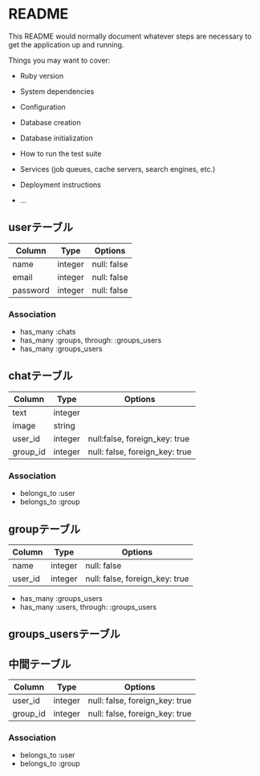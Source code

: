 # README

This README would normally document whatever steps are necessary to get the
application up and running.

Things you may want to cover:

* Ruby version

* System dependencies

* Configuration

* Database creation

* Database initialization

* How to run the test suite

* Services (job queues, cache servers, search engines, etc.)

* Deployment instructions

* ...

## userテーブル
  |Column|Type|Options|
  |------|----|-------|
  |name|integer|null: false|
  |email|integer|null: false|
  |password|integer|null: false|

### Association
 - has_many :chats
 - has_many :groups, through: :groups_users
 - has_many :groups_users

 ## chatテーブル
 |Column|Type|Options|
 |------|----|-------|
 |text|integer||
 |image|string||
 |user_id|integer|null:false, foreign_key: true|
 |group_id|integer|null: false, foreign_key: true|

  ### Association
 - belongs_to :user
 - belongs_to :group

 ## groupテーブル
 Column|Type|Options|
|------|----|-------|
|name|integer|null: false|
|user_id|integer|null: false, foreign_key: true|

- has_many :groups_users
- has_many :users, through: :groups_users

## groups_usersテーブル
## 中間テーブル

|Column|Type|Options|
|------|----|-------|
|user_id|integer|null: false, foreign_key: true|
|group_id|integer|null: false, foreign_key: true|

### Association
- belongs_to :user
- belongs_to :group
